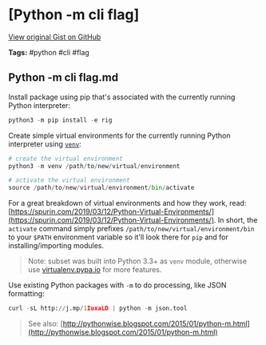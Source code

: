 # [Python -m cli flag] 

[View original Gist on GitHub](https://gist.github.com/Integralist/1d3030ef6ef539de9d873d19b98cc38f)

**Tags:** #python #cli #flag

## Python -m cli flag.md

Install package using pip that's associated with the currently running Python interpreter:

```python
python3 -m pip install -e rig
```

Create simple virtual environments for the currently running Python interpreter using [`venv`](https://docs.python.org/3/library/venv.html):

```python
# create the virtual environment
python3 -m venv /path/to/new/virtual/environment

# activate the virtual environment
source /path/to/new/virtual/environment/bin/activate
```

For a great breakdown of virtual environments and how they work, read: [https://spurin.com/2019/03/12/Python-Virtual-Environments/](https://spurin.com/2019/03/12/Python-Virtual-Environments/). In short, the `activate` command simply prefixes `/path/to/new/virtual/environment/bin` to your `$PATH` environment variable so it'll look there for `pip` and for installing/importing modules.

> Note: subset was built into Python 3.3+ as `venv` module, otherwise use [virtualenv.pypa.io](https://virtualenv.pypa.io/en/stable/) for more features.

Use existing Python packages with `-m` to do processing, like JSON formatting:

```python
curl -sL http://j.mp/1IuxaLD | python -m json.tool
```

> See also: [http://pythonwise.blogspot.com/2015/01/python-m.html](http://pythonwise.blogspot.com/2015/01/python-m.html)

